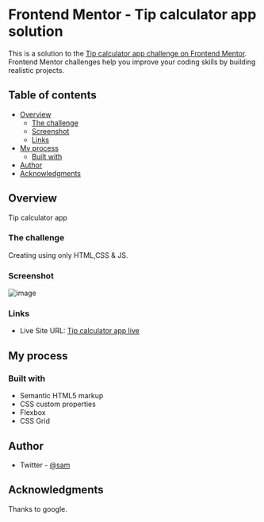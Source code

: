 # Frontend Mentor - Tip calculator app solution

This is a solution to the [Tip calculator app challenge on Frontend Mentor](https://www.frontendmentor.io/challenges/tip-calculator-app-ugJNGbJUX). Frontend Mentor challenges help you improve your coding skills by building realistic projects.

## Table of contents

- [Overview](#overview)
  - [The challenge](#the-challenge)
  - [Screenshot](#screenshot)
  - [Links](#links)
- [My process](#my-process)
  - [Built with](#built-with)
- [Author](#author)
- [Acknowledgments](#acknowledgments)


## Overview

Tip calculator app

### The challenge

Creating using only HTML,CSS & JS.

### Screenshot

![image](https://user-images.githubusercontent.com/71259998/128629988-d836259a-04e4-4848-ae69-e427b94826b2.png)



### Links

- Live Site URL: [Tip calculator app live](https://laughing-kare-80b80d.netlify.app/)

## My process

### Built with

- Semantic HTML5 markup
- CSS custom properties
- Flexbox
- CSS Grid

## Author


- Twitter - [@sam](https://www.twitter.com/Samee02152022)


## Acknowledgments

Thanks to google.
